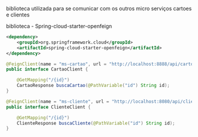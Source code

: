 biblioteca utilizada para se comunicar com os outros micro serviços cartoes e clientes

biblioteca - Spring-cloud-starter-openfeign

```xml
<dependency>
    <groupId>org.springframework.cloud</groupId>
    <artifactId>spring-cloud-starter-openfeign</artifactId>
</dependency>
```

```java
@FeignClient(name = "ms-cartao", url = "http://localhost:8888/api/cartoes")
public interface CartaoClient {

    @GetMapping("/{id}")
    CartaoResponse buscaCartao(@PathVariable("id") String id);
}
```

```java
@FeignClient(name = "ms-cliente", url = "http://localhost:8080/api/clientes")
public interface ClienteClient {

    @GetMapping("/{id}")
    ClienteResponse buscaCliente(@PathVariable("id") String id);
}
```


